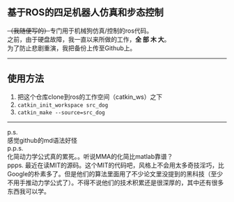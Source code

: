 ## 基于ROS的四足机器人仿真和步态控制

<s>（我随便写的）</s>专门用于机械狗仿真/控制的ros代码。  
之前，由于硬盘故障，我一直以来所做的工作，**全 部 木 大**。  
为了防止悲剧重演，我把备份上传至Github上。

***

## 使用方法
1. 把这个仓库clone到ros的工作空间（catkin_ws）之下  
2. `catkin_init_workspace src_dog`  
3. `catkin_make --source=src_dog`  

***

p.s.  
感觉github的md语法好怪  
p.p.s.  
化简动力学公式真的累死。。听说MMA的化简比matlab靠谱？  
ppps.
最近在读MIT的源码。这个MIT的代码吧，风格上不会用太多奇技淫巧，比Google的朴素多了。但是他们的算法里面用了不少论文里没提到的黑科技（至少不用手推动力学公式了）。不得不说他们的技术积累还是很深厚的，其中还有很多东西我可以学。  

